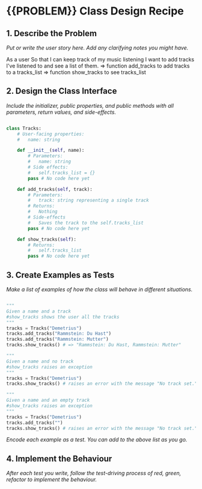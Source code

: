 # {{PROBLEM}} Class Design Recipe


## 1. Describe the Problem

_Put or write the user story here. Add any clarifying notes you might have._

As a user
So that I can keep track of my music listening
I want to add tracks I've listened to and see a list of them.
   => function add_tracks to add tracks to a tracks_list
   => function show_tracks to see tracks_list

## 2. Design the Class Interface

_Include the initializer, public properties, and public methods with all parameters, return values, and side-effects._

```python

class Tracks:
    # User-facing properties:
    #   name: string

    def __init__(self, name): 
        # Parameters:
        #   name: string
        # Side effects:
        #   self.tracks_list = {}
        pass # No code here yet

    def add_tracks(self, track):
        # Parameters:
        #   track: string representing a single track
        # Returns:
        #   Nothing
        # Side-effects
        #   Saves the track to the self.tracks_list
        pass # No code here yet

    def show_tracks(self):
        # Returns:
        #   self.tracks_list
        pass # No code here yet
```

## 3. Create Examples as Tests

_Make a list of examples of how the class will behave in different situations._

``` python

"""
Given a name and a track
#show_tracks shows the user all the tracks
"""
tracks = Tracks("Demetrius")
tracks.add_tracks("Rammstein: Du Hast")
tracks.add_tracks("Rammstein: Mutter")
tracks.show_tracks() # => "Rammstein: Du Hast, Rammstein: Mutter"

"""
Given a name and no track
#show_tracks raises an exception
"""
tracks = Tracks("Demetrius")
tracks.show_tracks() # raises an error with the message "No track set."

"""
Given a name and an empty track
#show_tracks raises an exception
"""
tracks = Tracks("Demetrius")
tracks.add_tracks("")
tracks.show_tracks() # raises an error with the message "No track set."
```

_Encode each example as a test. You can add to the above list as you go._

## 4. Implement the Behaviour

_After each test you write, follow the test-driving process of red, green, refactor to implement the behaviour._
